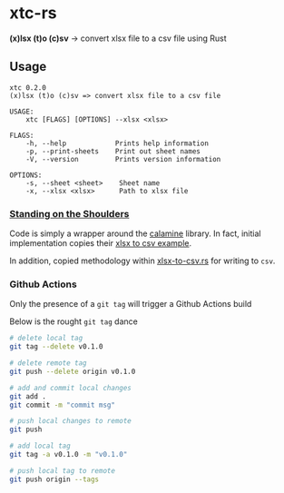 # xtc-rs
**(x)lsx (t)o (c)sv** &rarr; convert xlsx file to a csv file using Rust


## Usage

```
xtc 0.2.0
(x)lsx (t)o (c)sv => convert xlsx file to a csv file

USAGE:
    xtc [FLAGS] [OPTIONS] --xlsx <xlsx>

FLAGS:
    -h, --help            Prints help information
    -p, --print-sheets    Print out sheet names
    -V, --version         Prints version information

OPTIONS:
    -s, --sheet <sheet>    Sheet name
    -x, --xlsx <xlsx>      Path to xlsx file
```


### [Standing on the Shoulders](https://en.wikipedia.org/wiki/Standing_on_the_shoulders_of_giants)
Code is simply a wrapper around the [calamine](https://github.com/tafia/calamine) library.  In fact, initial implementation copies their [xlsx to csv example](https://github.com/tafia/calamine/blob/master/examples/excel_to_csv.rs).

In addition, copied methodology within [xlsx-to-csv.rs](https://github.com/zitsen/xlsx2csv.rs/blob/master/src/main.rs) for writing to `csv`.


### Github Actions
Only the presence of a `git tag` will trigger a Github Actions build

Below is the rought `git tag` dance

```sh
# delete local tag
git tag --delete v0.1.0

# delete remote tag
git push --delete origin v0.1.0

# add and commit local changes
git add .
git commit -m "commit msg"

# push local changes to remote
git push

# add local tag
git tag -a v0.1.0 -m "v0.1.0"

# push local tag to remote
git push origin --tags
```
